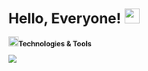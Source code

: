 # Hello, Everyone! <img src="https://raw.githubusercontent.com/MartinHeinz/MartinHeinz/master/wave.gif" width="30px">

<img src=https://images.emojiterra.com/google/android-10/512px/1f527.png width="20px"><b>Technologies & Tools<b/>
  
![](https://img.shields.io/badge/<WORD_ON_LEFT>-<WORD_ON_RIGHT>-informational?style=flat&logo=data:image/svg%2bxml;base64,<BASE64_DATA>)





